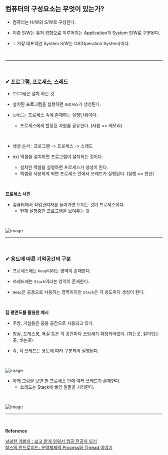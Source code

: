 ## 컴퓨터의 구성요소는 무엇이 있는가?
- 컴퓨터는 H/W와 S/W로 구성된다.

- 이중 S/W는 유저 경험으로 이루어지는 Application과 System S/W로 구분된다.

- 💡 가장 대표적인 System S/W는 OS(Operation System)이다.
<br>
<hr>
<br>

### ✔ 프로그램, 프로세스, 스레드
- `프로그램`은 설치 하는 것.

- 설치된 프로그램을 실행하면 `프로세스`가 생성된다.

- `쓰레드`는 프로세스 속에 존재하는 실행단위이다.
  - 프로세스에세 할당된 자원을 공유한다. (자원 == 메모리)
<br>

- 생성 순서 : 프로그램  ->  프로세스  ->  스레드

- ex) 엑셀을 설치하면 프로그램이 설치되는 것이다.
  - 설치한 엑셀을 실행하면 프로세스가 생성이 된다.
  - 엑셀을 사용하게 되면 프로세스 안에서 쓰레드가 실행된다. (실행 == 연산)
 <br>
 
**프로세스 사진**
- 컴퓨터에서 작업관리자를 들어가면 보이는 것이 프로세스이다.
  - 현재 실행중인 프로그램을 보여주는 것
<br>

![image](https://github.com/yejun95/Today-I-Learned/assets/121341413/4d1fd513-669d-422b-9911-59a93971b825)
<br>
<hr>
<br>

### ✔ 용도에 따른 기억공간의 구분
- 프로세스에는 `Heap`이라는 영역이 존재한다.

- 쓰레드에는 `Stack`이라는 영역이 존재한다.

- `Heap`은 공용으로 사용하는 영역이지만 `Stack`은 각 용도마다 생성이 된다.
<br>

**집 평면도를 활용한 예시**
- 주방, 거실등은 공용 공간으로 사용되고 있다.

- 침실, 드레스룸, 욕실 등은 각 공간마다 쓰임세가 확정되어있다. (자는곳, 갈아입는곳, 씻는곳)

- 즉, 각 쓰레드는 용도에 따라 구분되어 실행된다.
<br>

![image](https://github.com/yejun95/Today-I-Learned/assets/121341413/e90377bb-bfe2-4c2f-a482-f91ccd12b0d9)
<br>

- 아래 그림을 보면 한 프로세스 안에 여러 쓰레드가 존재한다.
  - 쓰레드는 Stack에 쌓인 일들을 처리한다.
<br>

![image](https://github.com/yejun95/Today-I-Learned/assets/121341413/5cc4ea5c-f8a8-49d8-bb9a-48c861700ae1)
<br>
<hr>
<br>

**Reference**<br>

[널널한 개발자 : 넓고 얕게 외워서 컴공 전공자 되기](https://www.inflearn.com/course/lecture?courseSlug=%EB%84%93%EA%B3%A0%EC%96%95%EA%B2%8C-%EC%BB%B4%EA%B3%B5-%EC%A0%84%EA%B3%B5%EC%9E%90&unitId=128254)<br>
[찰스의 안드로이드: 운영체제의 Process와 Thread 이야기](https://www.charlezz.com/?p=44590)

